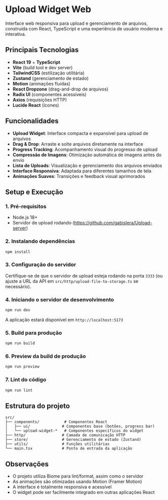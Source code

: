 # Upload Widget Web

Interface web responsiva para upload e gerenciamento de arquivos, construída com React, TypeScript e uma experiência de usuário moderna e interativa.

## Principais Tecnologias

- **React 19** + **TypeScript**
- **Vite** (build tool e dev server)
- **TailwindCSS** (estilização utilitária)
- **Zustand** (gerenciamento de estado)
- **Motion** (animações fluidas)
- **React Dropzone** (drag-and-drop de arquivos)
- **Radix UI** (componentes acessíveis)
- **Axios** (requisições HTTP)
- **Lucide React** (ícones)

## Funcionalidades

- **Upload Widget**: Interface compacta e expansível para upload de arquivos
- **Drag & Drop**: Arraste e solte arquivos diretamente na interface
- **Progress Tracking**: Acompanhamento visual do progresso de upload
- **Compressão de Imagens**: Otimização automática de imagens antes do envio
- **Lista de Uploads**: Visualização e gerenciamento dos arquivos enviados
- **Interface Responsiva**: Adaptada para diferentes tamanhos de tela
- **Animações Suaves**: Transições e feedback visual aprimorados


## Setup e Execução


### 1. Pré-requisitos

- Node.js 18+
- Servidor de upload rodando (https://github.com/gabislera/Upload-server)

### 2. Instalando dependências

```bash
npm install
```

### 3. Configuração do servidor

Certifique-se de que o servidor de upload esteja rodando na porta `3333` (ou ajuste a URL da API em `src/http/upload-file-to-storage.ts` se necessário).

### 4. Iniciando o servidor de desenvolvimento

```bash
npm run dev
```

A aplicação estará disponível em `http://localhost:5173`

### 5. Build para produção

```bash
npm run build
```

### 6. Preview da build de produção

```bash
npm run preview
```

### 7. Lint do código

```bash
npm run lint
```

## Estrutura do projeto

```
src/
├── components/           # Componentes React
│   ├── ui/              # Componentes base (botões, progress bar)
│   └── upload-widget-*   # Componentes específicos do widget
├── http/                # Camada de comunicação HTTP
├── store/               # Gerenciamento de estado (Zustand)
├── utils/               # Funções utilitárias
└── main.tsx             # Ponto de entrada da aplicação
```

## Observações

- O projeto utiliza Biome para lint/format, assim como o servidor
- As animações são otimizadas usando Motion (Framer Motion)
- A interface é totalmente responsiva e acessível
- O widget pode ser facilmente integrado em outras aplicações React